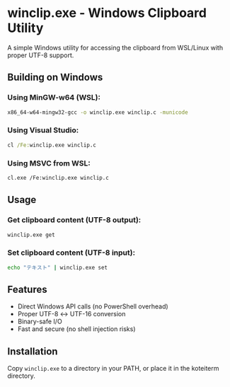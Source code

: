 # winclip.exe - Windows Clipboard Utility

A simple Windows utility for accessing the clipboard from WSL/Linux with proper UTF-8 support.

## Building on Windows

### Using MinGW-w64 (WSL):
```bash
x86_64-w64-mingw32-gcc -o winclip.exe winclip.c -municode
```

### Using Visual Studio:
```cmd
cl /Fe:winclip.exe winclip.c
```

### Using MSVC from WSL:
```bash
cl.exe /Fe:winclip.exe winclip.c
```

## Usage

### Get clipboard content (UTF-8 output):
```bash
winclip.exe get
```

### Set clipboard content (UTF-8 input):
```bash
echo "テキスト" | winclip.exe set
```

## Features

- Direct Windows API calls (no PowerShell overhead)
- Proper UTF-8 ↔ UTF-16 conversion
- Binary-safe I/O
- Fast and secure (no shell injection risks)

## Installation

Copy `winclip.exe` to a directory in your PATH, or place it in the koteiterm directory.
